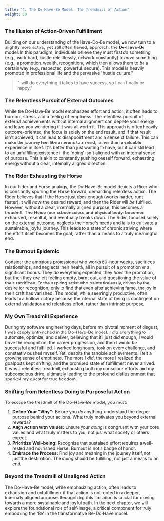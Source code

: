 ```yaml
---
title: "4. The Do-Have-Be Model: The Treadmill of Action"
weight: 50
---
```


### The Illusion of Action-Driven Fulfillment

Building on our understanding of the Have-Do-Be model, we now turn to a slightly more active, yet still often flawed, approach: the **Do-Have-Be** model. In this paradigm, individuals believe they must first *do* something (e.g., work hard, hustle relentlessly, network constantly) to *have* something (e.g., a promotion, wealth, recognition), which then allows them to *be* a certain way (e.g., respected, powerful, secure). This model is heavily promoted in professional life and the pervasive "hustle culture."

> "I will do everything it takes to have success, so I can finally be happy."

### The Relentless Pursuit of External Outcomes

While the Do-Have-Be model emphasizes effort and action, it often leads to burnout, stress, and a feeling of emptiness. The relentless pursuit of external achievements without internal alignment can deplete your energy and leave you wondering if it was all worth it. This approach is often heavily outcome-oriented; the focus is solely on the end result, and if that result isn't achieved, it can lead to disappointment and a sense of failure. This can make the journey feel like a means to an end, rather than a valuable experience in itself. It's better than just waiting to have, but it can still lead to an unfulfilling existence if the 'doing' isn't aligned with an internal sense of purpose. This is akin to constantly pushing oneself forward, exhausting energy without a clear, internally aligned direction.

### The Rider Exhausting the Horse

In our Rider and Horse analogy, the Do-Have-Be model depicts a Rider who is constantly spurring the Horse forward, demanding relentless action. The Rider believes that if the Horse just *does* enough (works harder, runs faster), it will *have* the desired reward, and then the Rider will *be* fulfilled. However, without a clear, internally aligned purpose, this becomes a treadmill. The Horse (our subconscious and physical body) becomes exhausted, resentful, and eventually breaks down. The Rider, focused solely on the external outcome, neglects the Horse's needs and fails to cultivate a sustainable, joyful journey. This leads to a state of chronic striving where the effort itself becomes the goal, rather than a means to a truly meaningful end.

### The Burnout Epidemic

Consider the ambitious professional who works 80-hour weeks, sacrifices relationships, and neglects their health, all in pursuit of a promotion or a significant bonus. They *do* everything expected, they *have* the promotion, but then they *are* left feeling empty, burnt out, and questioning the value of their sacrifices. Or the aspiring artist who paints tirelessly, driven by the desire for recognition, only to find that even after achieving fame, the joy in their craft has vanished. This model, while seemingly productive, often leads to a hollow victory because the internal state of being is contingent on external validation and relentless effort, rather than intrinsic purpose.

### My Own Treadmill Experience

During my software engineering days, before my pivotal moment of disgust, I was deeply entrenched in the Do-Have-Be model. I *did* everything to automate, optimize, and deliver, believing that if I just *did* enough, I would *have* the recognition, the career progression, and then I would *be* successful and fulfilled. I worked long hours, took on every challenge, and constantly pushed myself. Yet, despite the tangible achievements, I felt a growing sense of emptiness. The more I *did*, the more I realized the goalposts kept shifting, and the promised state of fulfillment never arrived. It was a relentless treadmill, exhausting both my conscious efforts and my subconscious drive, ultimately leading to the profound disillusionment that sparked my quest for true freedom.

### Shifting from Relentless Doing to Purposeful Action

To escape the treadmill of the Do-Have-Be model, you must:

1.  **Define Your "Why":** Before you *do* anything, understand the deeper purpose behind your actions. What truly motivates you beyond external rewards?
2.  **Align Action with Values:** Ensure your *doing* is congruent with your core values and what truly matters to you, not just what society or others expect.
3.  **Prioritize Well-being:** Recognize that sustained effort requires a well-rested and nourished Horse. Burnout is not a badge of honor.
4.  **Embrace the Process:** Find joy and meaning in the journey itself, not just the destination. The *doing* should be fulfilling, not just a means to an end.

### Beyond the Treadmill of Unaligned Action

The Do-Have-Be model, while emphasizing action, often leads to exhaustion and unfulfillment if that action is not rooted in a deeper, internally aligned purpose. Recognizing this limitation is crucial for moving towards a more sustainable and joyful path. In the next chapter, we will explore the foundational role of self-image, a critical component for truly embodying the 'Be' in the transformative Be-Do-Have model.


